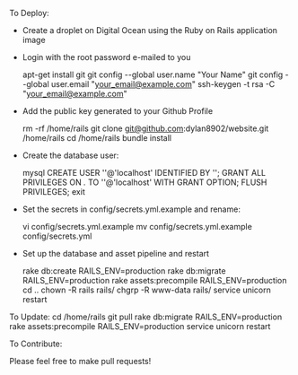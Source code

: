 
To Deploy:

- Create a droplet on Digital Ocean using the Ruby on Rails application image
- Login with the root password e-mailed to you

    apt-get install git
    git config --global user.name "Your Name"
    git config --global user.email "your_email@example.com"
    ssh-keygen -t rsa -C "your_email@example.com"

- Add the public key generated to your Github Profile

    rm -rf /home/rails
    git clone git@github.com:dylan8902/website.git /home/rails
    cd /home/rails
    bundle install
    
- Create the database user:

    mysql
    CREATE USER ''@'localhost' IDENTIFIED BY '';
    GRANT ALL PRIVILEGES ON *.* TO ''@'localhost' WITH GRANT OPTION;
    FLUSH PRIVILEGES;
    exit

- Set the secrets in config/secrets.yml.example and rename:

    vi config/secrets.yml.example
    mv config/secrets.yml.example config/secrets.yml

- Set up the database and asset pipeline and restart

    rake db:create RAILS_ENV=production
    rake db:migrate RAILS_ENV=production
    rake assets:precompile RAILS_ENV=production
    cd ..
    chown -R rails rails/
    chgrp -R www-data rails/
    service unicorn restart


To Update:
    cd /home/rails
    git pull
    rake db:migrate RAILS_ENV=production
    rake assets:precompile RAILS_ENV=production
    service unicorn restart


To Contribute:

Please feel free to make pull requests!